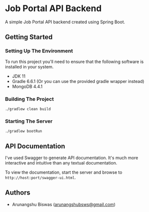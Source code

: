 # Job Portal API Backend  
  
A simple Job Portal API backend created using Spring Boot.  
  
## Getting Started  
  
### Setting Up The Environment  
  
To run this project you'll need to ensure that the following software is installed in your system.  

- JDK 11
- Gradle 6.6.1 (Or you can use the provided gradle wrapper instead)
- MongoDB 4.4.1

### Building The Project

```
./gradlew clean build
```

### Starting The Server

```
./gradlew bootRun
```

## API Documentation

I've used Swagger to generate API documentation. It's much more interactive and intuitive than any textual documentation.

To view the documentation, start the server and browse to `http://host:port/swagger-ui.html`.

## Authors  
  
- Arunangshu Biswas ([arunangshubsws@gmail.com](mailto:arunangshubsws@gmail.com))